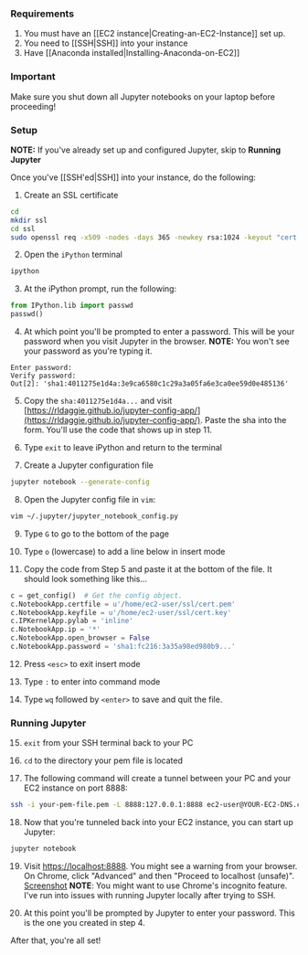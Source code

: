 ### Requirements
1. You must have an [[EC2 instance|Creating-an-EC2-Instance]] set up.
2. You need to [[SSH|SSH]] into your instance
3. Have [[Anaconda installed|Installing-Anaconda-on-EC2]]

### Important
Make sure you shut down all Jupyter notebooks on your laptop before proceeding!

### Setup
**NOTE:** If you've already set up and configured Jupyter, skip to **Running Jupyter**

Once you've [[SSH'ed|SSH]] into your instance, do the following:

1. Create an SSL certificate
```bash
cd
mkdir ssl
cd ssl
sudo openssl req -x509 -nodes -days 365 -newkey rsa:1024 -keyout "cert.key" -out "cert.pem" -batch
```

2. Open the `iPython` terminal
```bash
ipython
```
3. At the iPython prompt, run the following:
```python
from IPython.lib import passwd 
passwd()
```

4. At which point you'll be prompted to enter a password. This will be your password when you visit Jupyter in the browser. **NOTE:** You won't see your password as you're typing it.
```
Enter password: 
Verify password: 
Out[2]: 'sha1:4011275e1d4a:3e9ca6580c1c29a3a05fa6e3ca0ee59d0e485136'
```

5. Copy the `sha:4011275e1d4a...` and visit [https://rldaggie.github.io/jupyter-config-app/](https://rldaggie.github.io/jupyter-config-app/). Paste the sha into the form. You'll use the code that shows up in step 11.

6. Type `exit` to leave iPython and return to the terminal

7. Create a Jupyter configuration file
```bash
jupyter notebook --generate-config
```

8. Open the Jupyter config file in `vim`:
```bash
vim ~/.jupyter/jupyter_notebook_config.py
```

9. Type `G` to go to the bottom of the page

10. Type `o` (lowercase) to add a line below in insert mode

11. Copy the code from Step 5 and paste it at the bottom of the file. It should look something like this...
```python
c = get_config()  # Get the config object.
c.NotebookApp.certfile = u'/home/ec2-user/ssl/cert.pem'
c.NotebookApp.keyfile = u'/home/ec2-user/ssl/cert.key'
c.IPKernelApp.pylab = 'inline'
c.NotebookApp.ip = '*'
c.NotebookApp.open_browser = False
c.NotebookApp.password = 'sha1:fc216:3a35a98ed980b9...'
```

12. Press `<esc>` to exit insert mode

13. Type `:` to enter into command mode

14. Type `wq` followed by `<enter>` to save and quit the file.
### Running Jupyter

15. `exit` from your SSH terminal back to your PC

16. `cd` to the directory your pem file is located

17. The following command will create a tunnel between your PC and your EC2 instance on port 8888:
```bash
ssh -i your-pem-file.pem -L 8888:127.0.0.1:8888 ec2-user@YOUR-EC2-DNS.com
```

18. Now that you're tunneled back into your EC2 instance, you can start up Jupyter:
```bash
jupyter notebook
```
19. Visit [https://localhost:8888](https://localhost:8888). You might see a warning from your browser. On Chrome, click "Advanced" and then "Proceed to localhost (unsafe)". [Screenshot](https://www.evernote.com/l/AChA3uTw05lB0qdJj-6WwJ73_cXN0bjsyWI) **NOTE**: You might want to use Chrome's incognito feature. I've run into issues with running Jupyter locally after trying to SSH.

20. At this point you'll be prompted by Jupyter to enter your password. This is the one you created in step 4.

After that, you're all set!